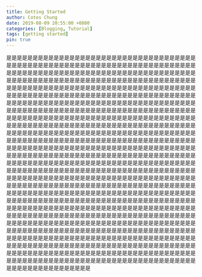 ```yaml
---
title: Getting Started
author: Cotes Chung
date: 2019-08-09 20:55:00 +0800
categories: [Blogging, Tutorial]
tags: [getting started]
pin: true
---
```




是是是是是是是是是是是是是是是是是是是是是是是是是是是是是是是是是是是是是是是是是是是是是是是是是是是是是是是是是是是是是是是是是是是是是是是是是是是是是是是是是是是是是是是是是是是是是是是是是是是是是是是是是是是是是是是是是是是是是是是是是是是是是是是是是是是是是是是是是是是是是是是是是是是是是是是是是是是是是是是是是是是是是是是是是是是是是是是是是是是是是是是是是是是是是是是是是是是是是是是是是是是是是是是是是是是是是是是是是是是是是是是是是是是是是是是是是是是是是是是是是是是是是是是是是是是是是是是是是是是是是是是是是是是是是是是是是是是是是是是是是是是是是是是是是是是是是是是是是是是是是是是是是是是是是是是是是是是是是是是是是是是是是是是是是是是是是是是是是是是是是是是是是是是是是是是是是是是是是是是是是是是是是是是是是是是是是是是是是是是是是是是是是是是是是是是是是是是是是是是是是是是是是是是是是是是是是是是是是是是是是是是是是是是是是是是是是是是是是是是是是是是是是是是是是是是是是是是是是是是是是是是是是是是是是是是是是是是是是是是是是是是是是是是是是是是是是是是是是是是是是是是是是是是是是是是是是是是是是是是是是是是是是是是是是是是是是是是是是是是是是是是是是是是是是是是是是是是是是是是是是是是是是是是是是是是是是是是是是是是是是是是是是是是是是是是是是是是是是是是是是是是是是是是是是是是是是是是是是是是是是是是是是是是是是是是是是是是是是是是是是是是是是是是是是是是是是是是是是是是是是是是是是是是是是是是是是是是是是是是是是是是是是是是是是是是是是是是是是是是是是是是是是是是是是是是是是是是是是是是是是是是是是是是是是是是是是是是是是是是是是是是是是是是是是是是是是是是是是是是是是是是是是是是是是是是是是是是是是是是是是是是是是是是是是是是是是是是是是是是是是是是是是是是是是是是是是是是是是是是是是是是是是是是是是是是是是是是是是是是是是是是是是是是是是是是是是是是是是是是是是是是是是是是是是是是是是是是是是是是是是是是是是是是是是是是是是是是是是是是是是是是是是是是是是是是是是是是是是是是是是是是是是是是是是是是是是是是是是是是是是是是是是是是是是是是是是是是是是是是是是是是是是是是是是是是是是是是是是是是是是是是是是是是是是是是是是是是是是是是是是是是是是是是是是是是是是是是是是是是是是是是是